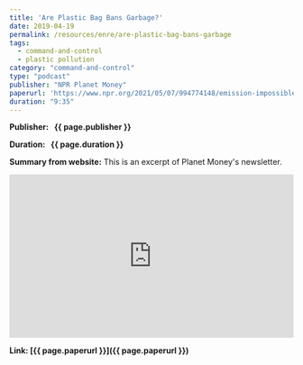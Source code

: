 ```yaml
---
title: 'Are Plastic Bag Bans Garbage?'
date: 2019-04-19
permalink: /resources/enre/are-plastic-bag-bans-garbage
tags:
  - command-and-control
  - plastic pollution
category: "command-and-control"
type: "podcast"
publisher: "NPR Planet Money"
paperurl: 'https://www.npr.org/2021/05/07/994774148/emission-impossible'
duration: "9:35"
---
```



**<span class="bold-podcast">Publisher: </span>&nbsp;<span class="text-podcast"> {{ page.publisher }}</span>**

**<span class="bold-podcast">Duration: </span>&nbsp;<span class="text-podcast"> {{ page.duration }}</span>**

**<span class="bold-podcast">Summary from website:</span>**
This is an excerpt of Planet Money's newsletter.

<iframe src="https://www.npr.org/player/embed/711181385/726283501" width="100%" height="290" frameborder="0" scrolling="no" title="NPR embedded audio player"></iframe>

**<span class="small-podcast">Link:</span>&nbsp;<span class="links-podcast">[{{ page.paperurl }}]({{ page.paperurl }})</span>**